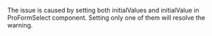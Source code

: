 The issue is caused by setting both initialValues and initialValue in ProFormSelect component. Setting only one of them will resolve the warning.
